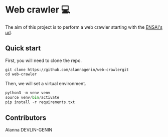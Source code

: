# Web crawler :computer:

The aim of this project is to perform a web crawler starting with the [ENSAI's url](https://ensai.fr).

## Quick start

First, you will need to clone the repo.
```
git clone https://github.com/alannagenin/web-crawlergit
cd web-crawler
```

Then, we will set a virtual environment.
```python
python3 -m venv venv
source venv/bin/activate
pip install -r requirements.txt
```

## Contributors

Alanna DEVLIN-GENIN